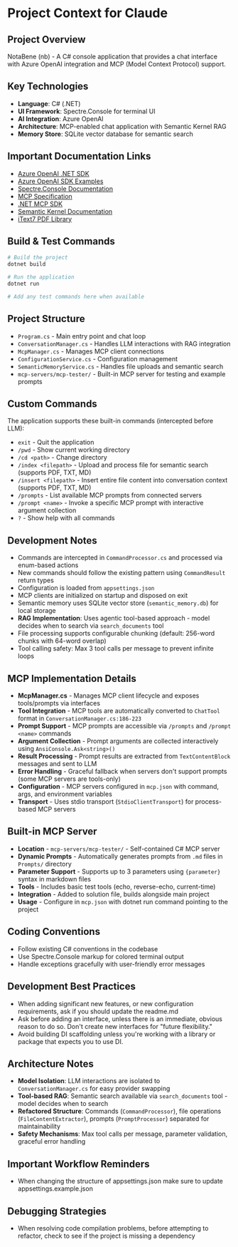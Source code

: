 # Project Context for Claude

## Project Overview
NotaBene (nb) - A C# console application that provides a chat interface with Azure OpenAI integration and MCP (Model Context Protocol) support.

## Key Technologies
- **Language**: C# (.NET)
- **UI Framework**: Spectre.Console for terminal UI
- **AI Integration**: Azure OpenAI
- **Architecture**: MCP-enabled chat application with Semantic Kernel RAG
- **Memory Store**: SQLite vector database for semantic search

## Important Documentation Links
- [Azure OpenAI .NET SDK](https://github.com/openai/openai-dotnet)
- [Azure OpenAI SDK Examples](https://github.com/openai/openai-dotnet/tree/main/examples)
- [Spectre.Console Documentation](https://spectreconsole.net/)
- [MCP Specification](https://modelcontextprotocol.io/)
- [.NET MCP SDK](https://github.com/modelcontextprotocol/csharp-sdk)
- [Semantic Kernel Documentation](https://learn.microsoft.com/en-us/semantic-kernel/)
- [iText7 PDF Library](https://itextpdf.com/en/products/itext-7)

## Build & Test Commands
```bash
# Build the project
dotnet build

# Run the application
dotnet run

# Add any test commands here when available
```

## Project Structure
- `Program.cs` - Main entry point and chat loop
- `ConversationManager.cs` - Handles LLM interactions with RAG integration
- `McpManager.cs` - Manages MCP client connections
- `ConfigurationService.cs` - Configuration management
- `SemanticMemoryService.cs` - Handles file uploads and semantic search
- `mcp-servers/mcp-tester/` - Built-in MCP server for testing and example prompts

## Custom Commands
The application supports these built-in commands (intercepted before LLM):
- `exit` - Quit the application
- `/pwd` - Show current working directory
- `/cd <path>` - Change directory
- `/index <filepath>` - Upload and process file for semantic search (supports PDF, TXT, MD)
- `/insert <filepath>` - Insert entire file content into conversation context (supports PDF, TXT, MD)
- `/prompts` - List available MCP prompts from connected servers
- `/prompt <name>` - Invoke a specific MCP prompt with interactive argument collection
- `?` - Show help with all commands

## Development Notes
- Commands are intercepted in `CommandProcessor.cs` and processed via enum-based actions
- New commands should follow the existing pattern using `CommandResult` return types
- Configuration is loaded from `appsettings.json`
- MCP clients are initialized on startup and disposed on exit
- Semantic memory uses SQLite vector store (`semantic_memory.db`) for local storage
- **RAG Implementation**: Uses agentic tool-based approach - model decides when to search via `search_documents` tool
- File processing supports configurable chunking (default: 256-word chunks with 64-word overlap)
- Tool calling safety: Max 3 tool calls per message to prevent infinite loops

## MCP Implementation Details
- **McpManager.cs** - Manages MCP client lifecycle and exposes tools/prompts via interfaces
- **Tool Integration** - MCP tools are automatically converted to `ChatTool` format in `ConversationManager.cs:186-223`
- **Prompt Support** - MCP prompts are accessible via `/prompts` and `/prompt <name>` commands
- **Argument Collection** - Prompt arguments are collected interactively using `AnsiConsole.Ask<string>()`
- **Result Processing** - Prompt results are extracted from `TextContentBlock` messages and sent to LLM
- **Error Handling** - Graceful fallback when servers don't support prompts (some MCP servers are tools-only)
- **Configuration** - MCP servers configured in `mcp.json` with command, args, and environment variables
- **Transport** - Uses stdio transport (`StdioClientTransport`) for process-based MCP servers

## Built-in MCP Server
- **Location** - `mcp-servers/mcp-tester/` - Self-contained C# MCP server
- **Dynamic Prompts** - Automatically generates prompts from `.md` files in `Prompts/` directory
- **Parameter Support** - Supports up to 3 parameters using `{parameter}` syntax in markdown files
- **Tools** - Includes basic test tools (echo, reverse-echo, current-time)
- **Integration** - Added to solution file, builds alongside main project
- **Usage** - Configure in `mcp.json` with dotnet run command pointing to the project

## Coding Conventions
- Follow existing C# conventions in the codebase
- Use Spectre.Console markup for colored terminal output
- Handle exceptions gracefully with user-friendly error messages

## Development Best Practices
- When adding significant new features, or new configuration requirements, ask if you should update the readme.md
- Ask before adding an interface, unless there is an immediate, obvious reason to do so. Don't create new interfaces for "future flexibility."
- Avoid building DI scaffolding unless you're working with a library or package that expects you to use DI.

## Architecture Notes
- **Model Isolation**: LLM interactions are isolated to `ConversationManager.cs` for easy provider swapping
- **Tool-based RAG**: Semantic search available via `search_documents` tool - model decides when to search
- **Refactored Structure**: Commands (`CommandProcessor`), file operations (`FileContentExtractor`), prompts (`PromptProcessor`) separated for maintainability
- **Safety Mechanisms**: Max tool calls per message, parameter validation, graceful error handling

## Important Workflow Reminders
- When changing the structure of appsettings.json make sure to update appsettings.example.json

## Debugging Strategies
- When resolving code compilation problems, before attempting to refactor, check to see if the project is missing a dependency